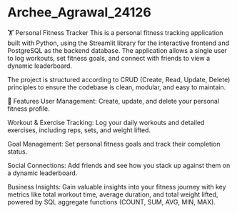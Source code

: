 # Archee_Agrawal_24126

🏋️ Personal Fitness Tracker
This is a personal fitness tracking application built with Python, using the Streamlit library for the interactive frontend and PostgreSQL as the backend database. The application allows a single user to log workouts, set fitness goals, and connect with friends to view a dynamic leaderboard.

The project is structured according to CRUD (Create, Read, Update, Delete) principles to ensure the codebase is clean, modular, and easy to maintain.

🌟 Features
User Management: Create, update, and delete your personal fitness profile.

Workout & Exercise Tracking: Log your daily workouts and detailed exercises, including reps, sets, and weight lifted.

Goal Management: Set personal fitness goals and track their completion status.

Social Connections: Add friends and see how you stack up against them on a dynamic leaderboard.

Business Insights: Gain valuable insights into your fitness journey with key metrics like total workout time, average duration, and total weight lifted, powered by SQL aggregate functions (COUNT, SUM, AVG, MIN, MAX).

